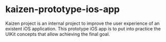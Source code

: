 # kaizen-prototype-ios-app
Kaizen project is an internal project to improve the user experience of an existent iOS application. This prototype iOS app is to put into practice the UIKit concepts that allow achieving the final goal.
